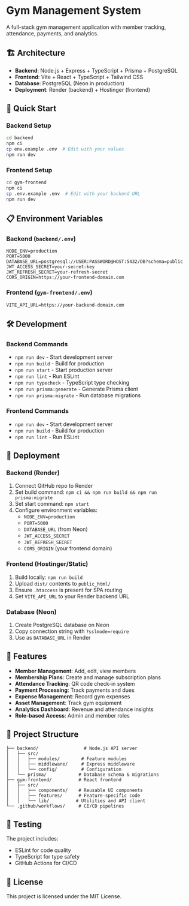 # Gym Management System

A full-stack gym management application with member tracking, attendance, payments, and analytics.

## 🏗️ Architecture

- **Backend**: Node.js + Express + TypeScript + Prisma + PostgreSQL
- **Frontend**: Vite + React + TypeScript + Tailwind CSS
- **Database**: PostgreSQL (Neon in production)
- **Deployment**: Render (backend) + Hostinger (frontend)

## 🚀 Quick Start

### Backend Setup
```bash
cd backend
npm ci
cp env.example .env  # Edit with your values
npm run dev
```

### Frontend Setup
```bash
cd gym-frontend
npm ci
cp .env.example .env  # Edit with your backend URL
npm run dev
```

## 📋 Environment Variables

### Backend (`backend/.env`)
```env
NODE_ENV=production
PORT=5000
DATABASE_URL=postgresql://USER:PASSWORD@HOST:5432/DB?schema=public
JWT_ACCESS_SECRET=your-secret-key
JWT_REFRESH_SECRET=your-refresh-secret
CORS_ORIGIN=https://your-frontend-domain.com
```

### Frontend (`gym-frontend/.env`)
```env
VITE_API_URL=https://your-backend-domain.com
```

## 🛠️ Development

### Backend Commands
- `npm run dev` - Start development server
- `npm run build` - Build for production
- `npm run start` - Start production server
- `npm run lint` - Run ESLint
- `npm run typecheck` - TypeScript type checking
- `npm run prisma:generate` - Generate Prisma client
- `npm run prisma:migrate` - Run database migrations

### Frontend Commands
- `npm run dev` - Start development server
- `npm run build` - Build for production
- `npm run lint` - Run ESLint

## 🚀 Deployment

### Backend (Render)
1. Connect GitHub repo to Render
2. Set build command: `npm ci && npm run build && npm run prisma:migrate`
3. Set start command: `npm start`
4. Configure environment variables:
   - `NODE_ENV=production`
   - `PORT=5000`
   - `DATABASE_URL` (from Neon)
   - `JWT_ACCESS_SECRET`
   - `JWT_REFRESH_SECRET`
   - `CORS_ORIGIN` (your frontend domain)

### Frontend (Hostinger/Static)
1. Build locally: `npm run build`
2. Upload `dist/` contents to `public_html/`
3. Ensure `.htaccess` is present for SPA routing
4. Set `VITE_API_URL` to your Render backend URL

### Database (Neon)
1. Create PostgreSQL database on Neon
2. Copy connection string with `?sslmode=require`
3. Use as `DATABASE_URL` in Render

## 🔧 Features

- **Member Management**: Add, edit, view members
- **Membership Plans**: Create and manage subscription plans
- **Attendance Tracking**: QR code check-in system
- **Payment Processing**: Track payments and dues
- **Expense Management**: Record gym expenses
- **Asset Management**: Track gym equipment
- **Analytics Dashboard**: Revenue and attendance insights
- **Role-based Access**: Admin and member roles

## 📁 Project Structure

```
├── backend/                 # Node.js API server
│   ├── src/
│   │   ├── modules/        # Feature modules
│   │   ├── middleware/     # Express middleware
│   │   └── config/         # Configuration
│   └── prisma/            # Database schema & migrations
├── gym-frontend/          # React frontend
│   ├── src/
│   │   ├── components/    # Reusable UI components
│   │   ├── features/      # Feature-specific code
│   │   └── lib/          # Utilities and API client
└── .github/workflows/     # CI/CD pipelines
```

## 🧪 Testing

The project includes:
- ESLint for code quality
- TypeScript for type safety
- GitHub Actions for CI/CD

## 📄 License

This project is licensed under the MIT License.
